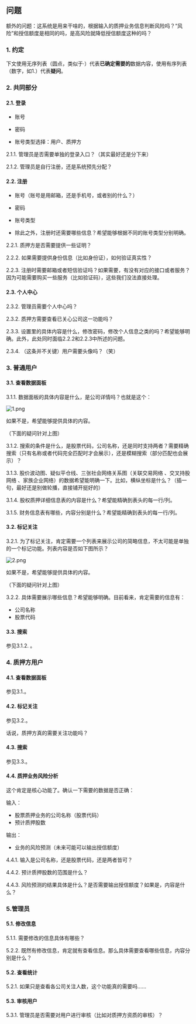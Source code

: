 ## 问题

额外的问题：这系统是用来干啥的，根据输入的质押业务信息判断风险吗？“风险”和授信额度是相同的吗，是高风险就降低授信额度这种的吗？

### 1. 约定

下文使用无序列表（圆点，类似于·）代表**已确定需要的**数据内容，使用有序列表（数字，如1.）代表**疑问**。

### 2. 共同部分

#### 2.1. 登录

- 账号

- 密码

- 账号类型选择：用户、质押方

  

2.1.1. 管理员是否需要单独的登录入口？（其实最好还是分下来）

2.1.2. 管理员是自行注册，还是系统预先分配？

#### 2.2. 注册

- 账号（账号是用邮箱，还是手机号，或者别的什么？）

- 密码

- 账号类型

- 除此之外，注册时还需要哪些信息？希望能够根据不同的账号类型分别明确。

  

2.2.1. 质押方是否需要提供一些证明？

2.2.2. 如果需要提供身份信息（比如身份证），如何验证真实性？

2.2.3. 注册时需要邮箱或者短信验证吗？如果需要，有没有对应的接口或者服务？因为可能需要购买一些服务（比如验证码），这些我们没法直接处理。

#### 2.3. 个人中心

2.3.2. 管理员需要个人中心吗？

2.3.2. 质押方需要查看已关心公司这一功能吗？

2.3.3. 设置里的具体内容是什么，修改密码，修改个人信息之类的吗？希望能够明确。此外，此处同时面临2.2.2和2.2.3中所述的问题。

2.3.4. （这条并不关键）用户需要头像吗？（笑）

### 3. 普通用户

#### 3.1. 查看数据面板

3.1.1. 数据面板的具体内容是什么，是公司详情吗？也就是这个：

![1.png](https://i.loli.net/2019/08/04/kMAiGm2VcyqdxLC.png)

如果不是，希望能够提供具体的内容。

（下面的疑问针对上图）

3.1.2. 搜索的条件是什么，是股票代码，公司名称，还是同时支持两者？需要精确搜索（只有名称或者代码完全匹配时才会展示），还是模糊搜索（部分匹配也会展示）？

3.1.3. 股价波动图、疑似平仓线、三张社会网络关系图（关联交易网络 、交叉持股网络 、家族企业网络）的数据希望能明确一下。比如，横纵坐标是什么？（插一句，最好还是别做轮播，直接铺开挺好的）

3.1.4. 股权质押详细信息表的内容是什么？希望能精确到表头的每一行/列。

3.1.5. 财务信息表有哪些，内容分别是什么？希望能精确到表头的每一行/列。

#### 3.2. 标记关注

3.2.1. 为了标记关注，肯定需要一个列表来展示公司的简略信息，不太可能是单独的一个标记功能。列表内容是否如下图所示？

![2.png](https://i.loli.net/2019/08/04/QdJDXfeuU3ygbhw.png)

如果不是，希望能够提供具体的内容。

（下面的疑问针对上图）

3.2.2.  具体需要展示哪些信息？希望能够明确。目前看来，肯定需要的信息有：

- 公司名称
- 股票代码

#### 3.3. 搜索

参见3.1.2. 。

### 4. 质押方用户

#### 4.1. 查看数据面板

参见3.1.。

#### 4.2. 标记关注

参见3.2.。

话说，质押方真的需要关注功能吗？

#### 4.3. 搜索

参见3.3.。

#### 4.4. 质押业务风险分析

这个肯定是核心功能了。确认一下需要的数据是否正确：

输入：

- 股票质押业务的公司名称（股票代码）
- 预计质押股数

输出：

-  业务的风险预测（未来可能可以输出授信额度）



4.4.1. 输入是公司名称，还是股票代码，还是两者皆可？

4.4.2. 预计质押股数的范围是什么？

4.4.3. 风险预测的结果具体是什么？是否需要输出授信额度？如果是，内容是什么？

### 5.管理员

#### 5.1. 修改信息

5.1.1. 需要修改的信息具体有哪些？

5.2.2. 既然有修改信息，肯定就有查看信息。那么具体需要查看哪些信息，内容分别是什么？

#### 5.2. 查看统计

5.2.1. 如果只是查看各公司关注人数，这个功能真的需要吗……

#### 5.3. 审核用户

5.3.1. 管理员是否需要对用户进行审核（比如对质押方资质的审核）？
